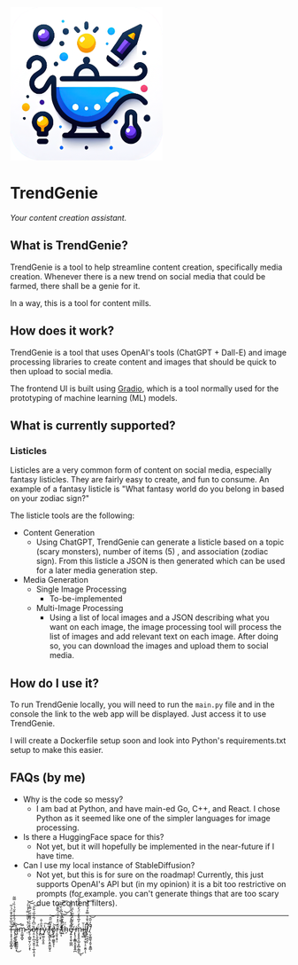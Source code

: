 <img src="./static/logo-v2.png" width=276 alt="TrendGenie icon">

# TrendGenie
_Your content creation assistant._

## What is TrendGenie?

TrendGenie is a tool to help streamline content creation, specifically media creation. 
Whenever there is a new trend on social media that could be farmed, there shall be a genie for it.

In a way, this is a tool for content mills.

## How does it work?

TrendGenie is a tool that uses OpenAI's tools (ChatGPT + Dall-E) and image processing libraries to create content and 
images that should be quick to then upload to social media.

The frontend UI is built using [Gradio](https://gradio.app/), which is a tool normally used for the prototyping of
machine learning (ML) models.

## What is currently supported?

### Listicles

Listicles are a very common form of content on social media, especially fantasy listicles. 
They are fairly easy to create, and fun to consume. An example of a fantasy listicle is "What fantasy world do you 
belong in based on your zodiac sign?"

The listicle tools are the following:
- Content Generation
  -  Using ChatGPT, TrendGenie can generate a listicle based on a topic (scary monsters), number of items (5)
     , and association (zodiac sign). From this listicle a JSON is then generated which can be used for a later media
     generation step.
- Media Generation
  - Single Image Processing
    - To-be-implemented
  - Multi-Image Processing
    - Using a list of local images and a JSON describing what you want on each image, the image processing tool will
      process the list of images and add relevant text on each image. After doing so, you can download the images and 
      upload them to social media.

## How do I use it?

To run TrendGenie locally, you will need to run the `main.py` file and in the console the link to the web app will be
displayed. Just access it to use TrendGenie.

I will create a Dockerfile setup soon and look into Python's requirements.txt setup to make this easier.

## FAQs (by me)
- Why is the code so messy?
    - I am bad at Python, and have main-ed Go, C++, and React. I chose Python as it seemed like one of the simpler 
      languages for image processing.
- Is there a HuggingFace space for this?
  - Not yet, but it will hopefully be implemented in the near-future if I have time.
- Can I use my local instance of StableDiffusion?
  - Not yet, but this is for sure on the roadmap! Currently, this just supports OpenAI's API but (in my opinion) it is 
    a bit too restrictive on prompts (for example. you can't generate things that are too scary due to content filters).


---

ȉ̶̛̹̞̟̖͉̯̪̟̳͙͗̄̅͛̆̊͒̄̈́͑͂̚͘ ̶̢̡̧͍̭͍̱͚͔̈́͊̈́̑͋̇͒̆́͑̏͗̿͂̚ą̵̘͉̹̙͖̳̲͚͈̩̓͜͝m̴̯͚͎̪̟̿ ̶̤̓̈́̽͛̎̎̈̿̔͛̊́͘͝s̴̨̠̜̻͍̮̹̤̗͙͒̉͛́͌͊̃̈́̿̾͝ͅȍ̶͔̤̝̹̪͉̮͈̹̩̲̖̭͔͎̈͆̊́͂̾̅́͋̑̕̕͝r̶̢̩̖̬̼̞̬͎̼̈́r̵̢̻͔̝͒̋͗̐y̷͍͚̠̭͓͈̾͠ ̸̦̋̈́͘͜͜f̶̨͕͖̙̭͕̭̯̼̰͙̠̒̅̈̋̑͝o̸̡̗̘̠̫͇̥̘͛͝ͅr̶͔̮͓͔̥̹̋͛̈̍̽̒̋̈́̏͌̋͠͝͠ ̸̛̼̠̘̒̈́̿̈̈́̔͆̆̀̏̀̕͘̕t̴͖̆̿̇̆̅̽͘͝͝ḧ̴̗́e̸̡͍͙̖͈̜͇̪͌́̎̓́̈́̔̑̍̏̑͐̓ ̶̨̢̧͙̲͇͙̬̭̝͍̪̀͋̂͂̈́̌̅̍̈́͘m̵̧͙̟̭͎̺͔̗̻̖̳̼̀̒̓̅͛̎̓̈́̓̈̌̉̽̂͜͝ͅi̷͙͉̻̇̆ĺ̶̻͚͓̣̗̫̝͔̠̯̭̩ͅļ̸̛̙̮̣̭͉͆̌͛̐̔̿̊́̔́̌̚͝ͅ.̸̹̮̩̳̼̖̝̬͔͍̳̣̌̀̓̋̑̚͝